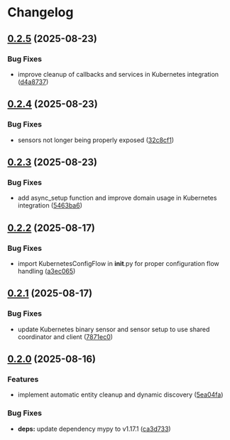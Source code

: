 # Changelog

## [0.2.5](https://github.com/tibuntu/homeassistant-kubernetes/compare/v0.2.4...v0.2.5) (2025-08-23)


### Bug Fixes

* improve cleanup of callbacks and services in Kubernetes integration ([d4a8737](https://github.com/tibuntu/homeassistant-kubernetes/commit/d4a87374cbee7547be412679299cc96bde74743a))

## [0.2.4](https://github.com/tibuntu/homeassistant-kubernetes/compare/v0.2.3...v0.2.4) (2025-08-23)


### Bug Fixes

* sensors not longer being properly exposed ([32c8cf1](https://github.com/tibuntu/homeassistant-kubernetes/commit/32c8cf1547ff918560d0269d8a5cc541adf0a4c0))

## [0.2.3](https://github.com/tibuntu/homeassistant-kubernetes/compare/v0.2.2...v0.2.3) (2025-08-23)


### Bug Fixes

* add async_setup function and improve domain usage in Kubernetes integration ([5463ba6](https://github.com/tibuntu/homeassistant-kubernetes/commit/5463ba69ac1edd5da676061fe12e3be84d64671e))

## [0.2.2](https://github.com/tibuntu/homeassistant-kubernetes/compare/v0.2.1...v0.2.2) (2025-08-17)


### Bug Fixes

* import KubernetesConfigFlow in __init__.py for proper configuration flow handling ([a3ec065](https://github.com/tibuntu/homeassistant-kubernetes/commit/a3ec06501a769a5e6b1ded962391876a4859097e))

## [0.2.1](https://github.com/tibuntu/homeassistant-kubernetes/compare/v0.2.0...v0.2.1) (2025-08-17)


### Bug Fixes

* update Kubernetes binary sensor and sensor setup to use shared coordinator and client ([7871ec0](https://github.com/tibuntu/homeassistant-kubernetes/commit/7871ec0b7015d3ded40c2fe717db0b2da9bb06b4))

## [0.2.0](https://github.com/tibuntu/homeassistant-kubernetes/compare/0.1.0...v0.2.0) (2025-08-16)

### Features

* implement automatic entity cleanup and dynamic discovery ([5ea04fa](https://github.com/tibuntu/homeassistant-kubernetes/commit/5ea04fa9e061b144085df11bf2583444f763b267))

### Bug Fixes

* **deps:** update dependency mypy to v1.17.1 ([ca3d733](https://github.com/tibuntu/homeassistant-kubernetes/commit/ca3d733192953a00a017cd434bd32e34f64e4021))
